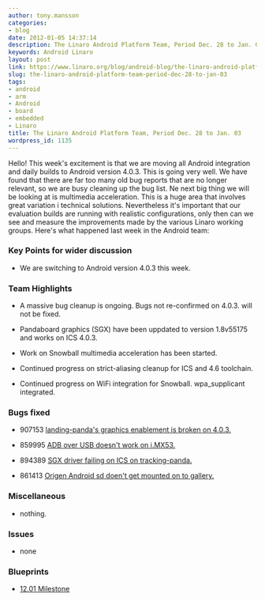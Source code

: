 ```yaml
---
author: tony.mansson
categories:
- blog
date: 2012-01-05 14:37:14
description: The Linaro Android Platform Team, Period Dec. 28 to Jan. 03
keywords: Android Linaro
layout: post
link: https://www.linaro.org/blog/android-blog/the-linaro-android-platform-team-period-dec-28-to-jan-03/
slug: the-linaro-android-platform-team-period-dec-28-to-jan-03
tags:
- android
- arm
- Android
- board
- embedded
- Linaro
title: The Linaro Android Platform Team, Period Dec. 28 to Jan. 03
wordpress_id: 1135
---
```


Hello!
This week's excitement is that we are moving all Android integration and daily builds to Android version 4.0.3. This is going very well. We have found that there are far too many old bug reports that are no longer relevant, so we are busy cleaning up the bug list. Ne next big thing we will be looking at is multimedia acceleration. This is a huge area that involves great variation i technical solutions. Nevertheless it's important that our evaluation builds are running with realistic configurations, only then can we see and measure the improvements made by the various Linaro working groups. Here's what happened last week in the Android team:

### Key Points for wider discussion

  * We are switching to Android version 4.0.3 this week.

### Team Highlights

  * A massive bug cleanup is ongoing. Bugs not re-confirmed on 4.0.3. will not be fixed.


  * Pandaboard graphics (SGX) have been uppdated to version 1.8v55175 and works on ICS 4.0.3.


  * Work on Snowball multimedia acceleration has been started.


  * Continued progress on strict-aliasing cleanup for ICS and 4.6 toolchain.


  * Continued progress on WiFi integration for Snowball. wpa_supplicant integrated.

### Bugs fixed

  * 907153	[ landing-panda's graphics enablement is broken on 4.0.3.](https://bugs.launchpad.net/linaro-android/+bug/907153)


  * 859995	[ ADB over USB doesn't work on i.MX53.](https://bugs.launchpad.net/linaro-android/+bug/859995)


  * 894389	[ SGX driver failing on ICS on tracking-panda.](https://bugs.launchpad.net/linaro-android/+bug/894389)


  * 861413	[ Origen Android sd doen't get mounted on to gallery.](https://bugs.launchpad.net/linaro-android/+bug/861413)

### Miscellaneous

  * nothing.

### Issues

  * none
  
### Blueprints

  * [12.01 Milestone](https://launchpad.net/linaro-android/+milestone/12.01)